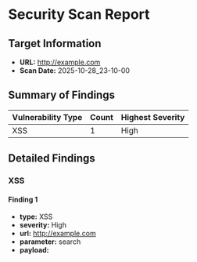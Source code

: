 # Security Scan Report

## Target Information
- **URL:** http://example.com
- **Scan Date:** 2025-10-28_23-10-00

## Summary of Findings

| Vulnerability Type | Count | Highest Severity |
|-------------------|-------|------------------|
| XSS | 1 | High |

## Detailed Findings

### XSS

#### Finding 1

- **type:** XSS
- **severity:** High
- **url:** http://example.com
- **parameter:** search
- **payload:** <script>alert("XSS")</script>

